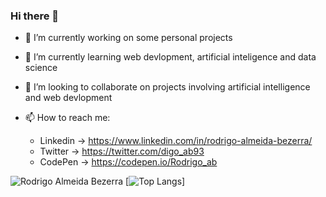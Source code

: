 ### Hi there 👋

- 🔭 I’m currently working on some personal projects 

- 🌱 I’m currently learning web devlopment, artificial inteligence and data science  

- 👯 I’m looking to collaborate on projects involving artificial intelligence and web devlopment 
- 📫 How to reach me:  
     - Linkedin 
      -> https://www.linkedin.com/in/rodrigo-almeida-bezerra/ 
     - Twitter
     -> https://twitter.com/digo_ab93 
     - CodePen 
     -> https://codepen.io/Rodrigo_ab  
     

 ![Rodrigo Almeida Bezerra](https://github-readme-stats.vercel.app/api?username=RodrigoAB93&show_icons=true&theme=merko)  [![Top Langs](https://github-readme-stats.vercel.app/api/top-langs/?username=RodrigoAB93&langs_count=5&theme=merko)]

 

<!--
**RodrigoAB93/RodrigoAB93** is a ✨ _special_ ✨ repository because its `README.md` (this file) appears on your GitHub profile.

Here are some ideas to get you started:

- 🔭 I’m currently working on ...
- 🌱 I’m currently learning ...
- 👯 I’m looking to collaborate on ...
- 🤔 I’m looking for help with ...
- 💬 Ask me about ...
- 📫 How to reach me: ...
- 😄 Pronouns: ...
- ⚡ Fun fact: ...
-->
